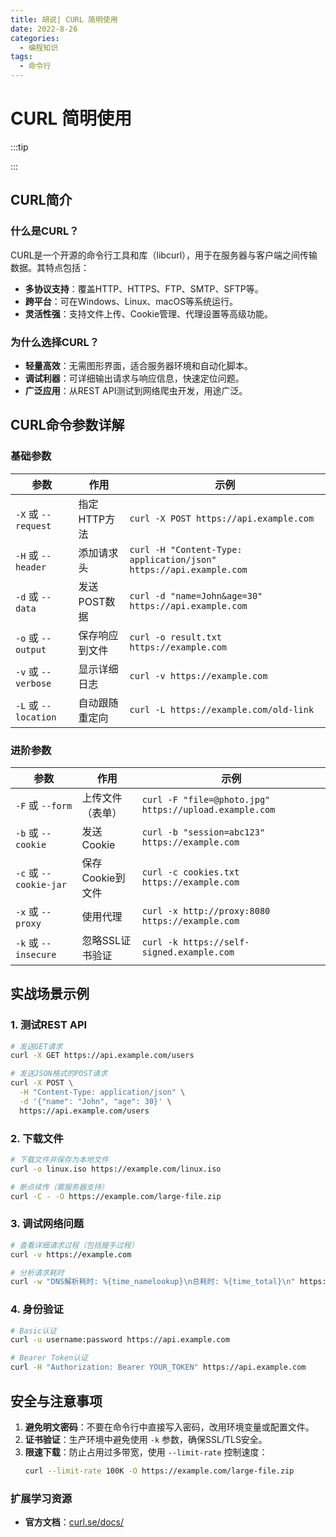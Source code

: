 ```yaml
---
title: 胡说| CURL 简明使用
date: 2022-8-26
categories:
  - 编程知识
tags:
  - 命令行
---
```


# CURL 简明使用

:::tip



:::



## CURL简介

### 什么是CURL？
CURL是一个开源的命令行工具和库（libcurl），用于在服务器与客户端之间传输数据。其特点包括：
- **多协议支持**：覆盖HTTP、HTTPS、FTP、SMTP、SFTP等。  
- **跨平台**：可在Windows、Linux、macOS等系统运行。  
- **灵活性强**：支持文件上传、Cookie管理、代理设置等高级功能。

### 为什么选择CURL？
- **轻量高效**：无需图形界面，适合服务器环境和自动化脚本。  
- **调试利器**：可详细输出请求与响应信息，快速定位问题。  
- **广泛应用**：从REST API测试到网络爬虫开发，用途广泛。



## CURL命令参数详解

### 基础参数
| 参数                 | 作用           | 示例                                                         |
| -------------------- | -------------- | ------------------------------------------------------------ |
| `-X` 或 `--request`  | 指定HTTP方法   | `curl -X POST https://api.example.com`                       |
| `-H` 或 `--header`   | 添加请求头     | `curl -H "Content-Type: application/json" https://api.example.com` |
| `-d` 或 `--data`     | 发送POST数据   | `curl -d "name=John&age=30" https://api.example.com`         |
| `-o` 或 `--output`   | 保存响应到文件 | `curl -o result.txt https://example.com`                     |
| `-v` 或 `--verbose`  | 显示详细日志   | `curl -v https://example.com`                                |
| `-L` 或 `--location` | 自动跟随重定向 | `curl -L https://example.com/old-link`                       |



### 进阶参数

| 参数                   | 作用             | 示例                                                   |
| ---------------------- | ---------------- | ------------------------------------------------------ |
| `-F` 或 `--form`       | 上传文件（表单） | `curl -F "file=@photo.jpg" https://upload.example.com` |
| `-b` 或 `--cookie`     | 发送Cookie       | `curl -b "session=abc123" https://example.com`         |
| `-c` 或 `--cookie-jar` | 保存Cookie到文件 | `curl -c cookies.txt https://example.com`              |
| `-x` 或 `--proxy`      | 使用代理         | `curl -x http://proxy:8080 https://example.com`        |
| `-k` 或 `--insecure`   | 忽略SSL证书验证  | `curl -k https://self-signed.example.com`              |



## 实战场景示例

### 1. 测试REST API
```bash
# 发送GET请求
curl -X GET https://api.example.com/users

# 发送JSON格式的POST请求
curl -X POST \
  -H "Content-Type: application/json" \
  -d '{"name": "John", "age": 30}' \
  https://api.example.com/users
```

### 2. 下载文件
```bash
# 下载文件并保存为本地文件
curl -o linux.iso https://example.com/linux.iso

# 断点续传（需服务器支持）
curl -C - -O https://example.com/large-file.zip
```

### 3. 调试网络问题
```bash
# 查看详细请求过程（包括握手过程）
curl -v https://example.com

# 分析请求耗时
curl -w "DNS解析耗时: %{time_namelookup}\n总耗时: %{time_total}\n" https://example.com
```

### 4. 身份验证
```bash
# Basic认证
curl -u username:password https://api.example.com

# Bearer Token认证
curl -H "Authorization: Bearer YOUR_TOKEN" https://api.example.com
```



## 安全与注意事项

1. **避免明文密码**：不要在命令行中直接写入密码，改用环境变量或配置文件。  
2. **证书验证**：生产环境中避免使用 `-k` 参数，确保SSL/TLS安全。  
3. **限速下载**：防止占用过多带宽，使用 `--limit-rate` 控制速度：  
   ```bash
   curl --limit-rate 100K -O https://example.com/large-file.zip
   ```





### 扩展学习资源
- **官方文档**：[curl.se/docs/](https://curl.se/docs/)  
